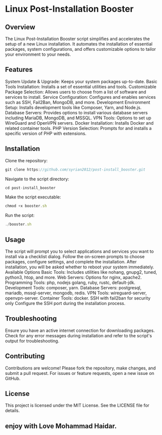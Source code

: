 # Linux Post-Installation Booster

## Overview
The Linux Post-Installation Booster script simplifies and accelerates the setup of a new Linux installation. It automates the installation of essential packages, system configurations, and offers customizable options to tailor your environment to your needs.

## Features
System Update & Upgrade: Keeps your system packages up-to-date.
Basic Tools Installation: Installs a set of essential utilities and tools.
Customizable Package Selection: Allows users to choose from a list of software and services to install.
Service Configuration: Configures and enables services such as SSH, Fail2Ban, MongoDB, and more.
Development Environment Setup: Installs development tools like Composer, Yarn, and Node.js.
Database Servers: Provides options to install various database servers including MariaDB, MongoDB, and MSSQL.
VPN Tools: Options to set up WireGuard and OpenVPN servers.
Docker Installation: Installs Docker and related container tools.
PHP Version Selection: Prompts for and installs a specific version of PHP with extensions.

## Installation

Clone the repository:
```javascript
git clone https://github.com/syrian2012/post-install_booster.git
```

Navigate to the script directory:
```javascript
cd post-install_booster
```

Make the script executable:
```javascript
chmod +x booster.sh
```

Run the script:
```javascript
./booster.sh
```

## Usage
The script will prompt you to select applications and services you want to install via a checklist dialog.
Follow the on-screen prompts to choose packages, configure settings, and complete the installation.
After installation, you will be asked whether to reboot your system immediately.
Available Options
Basic Tools: Includes utilities like nohang, gnupg2, tuned, python3, htop, and more.
Web Servers: Options for nginx, apache2.
Programming Tools: php, nodejs golang, ruby, rustc, default-jdk.
Development Tools: composer, yarn.
Database Servers: postgresql, mariadb, mssql-server, mongodb, redis.
VPN Tools: wireguard-server, openvpn-server.
Container Tools: docker.
SSH with fail2ban for security only Configure the SSH port during the installation process.

## Troubleshooting
Ensure you have an active internet connection for downloading packages.
Check for any error messages during installation and refer to the script's output for troubleshooting.

## Contributing
Contributions are welcome! Please fork the repository, make changes, and submit a pull request. For issues or feature requests, open a new issue on GitHub.

## License
This project is licensed under the MIT License. See the LICENSE file for details.

## enjoy with Love Mohammad Haidar.

